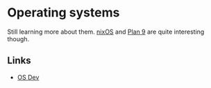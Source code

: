 # Operating systems
Still learning more about them. [nixOS](./NixOS.md) and [Plan 9](http://www.wikiwand.com/en/Plan_9_from_Bell_Labs) are quite interesting though.

## Links
- [OS Dev](https://wiki.osdev.org/Main_Page)